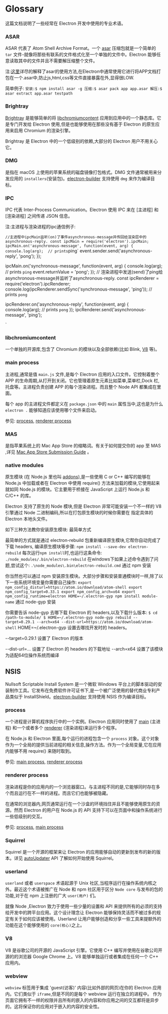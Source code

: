 # Glossary

这篇文档说明了一些经常在 Electron 开发中使用的专业术语。

### ASAR

ASAR 代表了 Atom Shell Archive Format。一个 [asar][asar] 压缩包就是一个简单的 `tar` 文件-就像将那些有联系的文件格式化至一个单独的文件中。Electron 能够任意读取其中的文件并且不需要解压缩整个文件。

注:[这里](https://github.com/electron/asar)详尽的解释了asar的使用方法,在Electron中通常使用它进行将APP文档打包在一个.asar中,防止js,html,css等文件直接暴露在外,显得很LOW.

简单例子:
`
安装:$ npm install asar -g
压缩:$ asar pack app app.asar
解压:$ asar extract app.asar testpath
`
### Brightray

[Brightray][brightray] 是能够简单的将 [libchromiumcontent] 应用到应用中的一个静态库。它是专门开发给 Electron 使用,但是也能够使用在那些没有基于 Electron 的原生应用来启用 Chromium 的渲染引擎。

Brightray 是 Electron 中的一个低级别的依赖,大部分的 Electron 用户不用关心它。

### DMG

是指在 macOS 上使用的苹果系统的磁盘镜像打包格式。DMG 文件通常被用来分发应用的 `installers`(安装包)。[electron-builder] 支持使用 `dmg` 来作为编译目标。 

### IPC

IPC 代表 Inter-Process Communication。Electron 使用 IPC 来在 [主进程] 和 [渲染进程] 之间传递 JSON 信息。

注:主进程与渲染进程的ipc通信例子:

`
//主进程中ipcMain监听(on)了事件asynchronous-message并传回给渲染层中的asynchronous-reply.
const ipcMain = require('electron').ipcMain;
ipcMain.on('asynchronous-message', function(event, arg) {
  console.log(arg);  // prints `ping`
  event.sender.send('asynchronous-reply', 'pong');
});

ipcMain.on('synchronous-message', function(event, arg) {
  console.log(arg);  // prints `ping`
  event.returnValue = 'pong';
});
// 渲染进程中发送(send)了ping给asynchronous-message并监听了asynchronous-reply.
const ipcRenderer = require('electron').ipcRenderer;
console.log(ipcRenderer.sendSync('synchronous-message', 'ping')); // prints `pong`

ipcRenderer.on('asynchronous-reply', function(event, arg) {
  console.log(arg); // prints `pong`
});
ipcRenderer.send('asynchronous-message', 'ping');

`
### libchromiumcontent

一个单独的开源库,包含了 Chromium 的模块以及全部依赖(比如 Blink, [V8] 等)。

### main process

主进程,通常是值 `main.js` 文件,是每个 Electron 应用的入口文件。它控制着整个 APP 的生命周期,从打开到关闭。它也管理着原生元素比如菜单,菜单栏,Dock 栏,托盘等。主进程负责创建 APP 的每个渲染进程。而且整个 Node API 都集成在里面。

每个 app 的主进程文件都定义在 `package.json` 中的 `main` 属性当中,这也是为什么 `electron .` 能够知道应该使用哪个文件来启动。

参见: [process](#process), [renderer process](#renderer-process)

### MAS

是指苹果系统上的 Mac App Store 的缩略词。有关于如何提交你的 app 至 MAS ,详见 [Mac App Store Submission Guide] 。

### native modules

原生模块 (在 Node.js 里也叫 [addons]),是一些使用 C or C++ 编写的能够在 Node.js 中加载或者在 Electron 中使用 require() 方法来加载的模块,它使用起来就如同 Node.js 的模块。它主要用于桥接在 JavaScript 上运行 Node.js 和 C/C++ 的库。

Electron 支持了原生的 Node 模块,但是 Electron 非常可能安装一个不一样的 V8 引擎通过 Node 二进制编码,所以在打包原生模块的时候你需要在  指定具体的 Electron 本地头文件。 

如下三种方法教你安装原生模块:
最简单方式

最简单的方式就是通过 electron-rebuild 包重新编译原生模块,它帮你自动完成了下载 headers, 编译原生模块等步骤:
`
npm install --save-dev electron-rebuild
`
每次运行`npm install`时,也运行这条命令:
`
./node_modules/.bin/electron-rebuild
`
在windows下如果上述命令遇到了问题,尝试这个:
`
.\node_modules\.bin\electron-rebuild.cmd
`
通过 npm 安装

你当然也可以通过 npm 安装原生模块。大部分步骤和安装普通模块时一样,除了以下一些系统环境变量你需要自己操作:
`
export npm_config_disturl=https://atom.io/download/atom-shell
export npm_config_target=0.33.1
export npm_config_arch=x64
export npm_config_runtime=electron
HOME=~/.electron-gyp npm install module-name
`
通过 node-gyp 安装

你需要告诉 node-gyp 去哪下载 Electron 的 headers,以及下载什么版本:
`
$ cd /path-to-module/
$ HOME=~/.electron-gyp node-gyp rebuild --target=0.29.1 --arch=x64 --dist-url=https://atom.io/download/atom-shell
`
HOME=~/.electron-gyp 设置去哪找开发时的 headers。

--target=0.29.1 设置了 Electron 的版本

--dist-url=... 设置了 Electron 的 headers 的下载地址
--arch=x64 设置了该模块为适配64位操作系统而编译

## NSIS

Nullsoft Scriptable Install System 是一个微软 Windows 平台上的脚本驱动的安装制作工具。它发布在免费软件许可证书下,是一个被广泛使用的替代商业专利产品类似于 InstallShield。[electron-builder] 支持使用 NSIS 作为编译目标。

### process

一个进程是计算机程序执行中的一个实例。Electron 应用同时使用了 [main]  (主进程) 和一个或者多个 [renderer]  (渲染进程)来运行多个程序。

在 Node.js 和 Electron 里面,每个运行的进程包含一个 `process` 对象。这个对象作为一个全局的提供当前进程的相关信息,操作方法。作为一个全局变量,它在应用内能够不用 require() 来随时取到。

参见: [main process](#main-process), [renderer process](#renderer-process)

### renderer process

渲染进程是你的应用内的一个浏览器窗口。与主进程不同的是,它能够同时存在多个而且运行在不一样的进程。而且它们也能够被隐藏。

在通常的浏览器内,网页通常运行在一个沙盒的环境挡住并且不能够使用原生的资源。然而 Electron 的用户在 Node.js 的 API 支持下可以在页面中和操作系统进行一些低级别的交互。

参见: [process](#process), [main process](#main-process)

### Squirrel

Squirrel 是一个开源的框架来让 Electron 的应用能够自动的更新到发布的新的版本。详见 [autoUpdater] API 了解如何开始使用 Squirrel。

### userland

`userland` 或者 `userspace` 术语起源于 Unix 社区,当程序运行在操作系统内核之外。最近这个术语被推广在 Node 和 npm 社区用于区分 `Node core` 与发布的包的功能,对于在 npm 上注册的广大 `user(用户)` 们。

就像 Node ,Electron 致力于使用一些少量的设置和 API 来提供所有的必须的支持给开发中的跨平台应用。这个设计理念让 Electron 能够保持灵活而不被过多的规定有关于如何应该被使用。Userland 让用户能够创造和分享一些工具来提额外的功能在这个能够使用的 `core(核心)`之上。

### V8

V8 是谷歌公司的开源的 JavaScript 引擎。它使用 C++ 编写并使用在谷歌公司开源的的浏览器 Google Chrome 上。V8 能够单独运行或者集成在任何一个 C++ 应用内。

### webview

`webview` 标签用于集成 'guest(访客)' 内容(比如外部的网页)在你的 Electron 应用内。它们类似于 `iframe`,但是不同的是每个 webview 运行在独立的进程中。 作为页面它拥有不一样的权限并且所有的嵌入的内容和你应用之间的交互都将是异步的。这将保证你的应用对于嵌入的内容的安全性。

[addons]: https://nodejs.org/api/addons.html
[asar]: https://github.com/electron/asar
[autoUpdater]: api/auto-updater.md
[brightray]: https://github.com/electron/brightray
[electron-builder]: https://github.com/electron-userland/electron-builder
[libchromiumcontent]: #libchromiumcontent
[Mac App Store Submission Guide]: tutorials/mac-app-store-submission-guide.md
[main]: #main-process
[renderer]: #renderer-process
[Using Native Node Modules]: tutorial/using-native-node-modules.md
[userland]: #userland
[V8]: #v8
